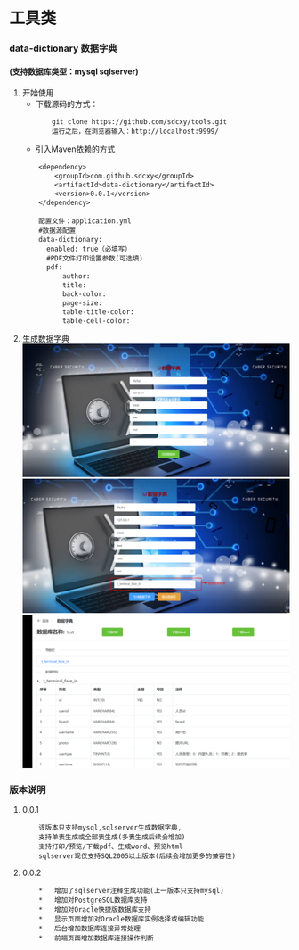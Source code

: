 # 工具类
### data-dictionary 数据字典
####  (支持数据库类型：mysql sqlserver)
1.  开始使用
    *   下载源码的方式：
        ```
            git clone https://github.com/sdcxy/tools.git
            运行之后，在浏览器输入：http://localhost:9999/
        ```
    *   引入Maven依赖的方式
    ```
        <dependency>
            <groupId>com.github.sdcxy</groupId>
            <artifactId>data-dictionary</artifactId>
            <version>0.0.1</version>
        </dependency>
        
        配置文件：application.yml
        #数据源配置
        data-dictionary:
          enabled: true（必填写）
          #PDF文件打印设置参数(可选填)
          pdf:
              author: 
              title:
              back-color:
              page-size:
              table-title-color:
              table-cell-color: 
    ```
2.  生成数据字典
    ![](https://raw.githubusercontent.com/sdcxy/cdn_repository/master/%E4%B8%AA%E4%BA%BA%E5%8D%9A%E5%AE%A2%E9%9D%99%E6%80%81%E8%B5%84%E6%BA%90/%E6%95%B0%E6%8D%AE%E5%AD%97%E5%85%B8/%E6%95%B0%E6%8D%AE%E5%AD%97%E5%85%B8%E9%A6%96%E9%A1%B5.png)
    ![](https://raw.githubusercontent.com/sdcxy/cdn_repository/master/%E4%B8%AA%E4%BA%BA%E5%8D%9A%E5%AE%A2%E9%9D%99%E6%80%81%E8%B5%84%E6%BA%90/%E6%95%B0%E6%8D%AE%E5%AD%97%E5%85%B8/%E6%95%B0%E6%8D%AE%E5%AD%97%E5%85%B8%E9%80%89%E6%8B%A9%E6%95%B0%E6%8D%AE%E5%BA%93%E8%A1%A8.png)
    ![](https://raw.githubusercontent.com/sdcxy/cdn_repository/master/%E4%B8%AA%E4%BA%BA%E5%8D%9A%E5%AE%A2%E9%9D%99%E6%80%81%E8%B5%84%E6%BA%90/%E6%95%B0%E6%8D%AE%E5%AD%97%E5%85%B8/%E7%94%9F%E6%88%90%E6%95%B0%E6%8D%AE%E5%AD%97%E5%85%B8.png)


### 版本说明
1.  0.0.1
    ```
        该版本只支持mysql,sqlserver生成数据字典,
        支持单表生成或全部表生成(多表生成后续会增加)
        支持打印/预览/下载pdf、生成word、预览html
        sqlserver现仅支持SQL2005以上版本(后续会增加更多的兼容性)
    ```
2.  0.0.2
    ```
        *   增加了sqlserver注释生成功能(上一版本只支持mysql)
        *   增加对PostgreSQL数据库支持
        *   增加对Oracle快捷版数据库支持
        *   显示页面增加对Oracle数据库实例选择或编辑功能
        *   后台增加数据库连接异常处理
        *   前端页面增加数据库连接操作判断
    ```
